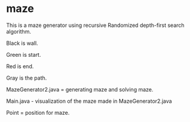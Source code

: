 # maze
This is a maze generator using recursive Randomized depth-first search algorithm.

Black is wall.

Green is start.

Red is end.

Gray is the path.

MazeGenerator2.java = generating maze and solving maze.

Main.java - visualization of the maze made in MazeGenerator2.java

Point = position for maze.

